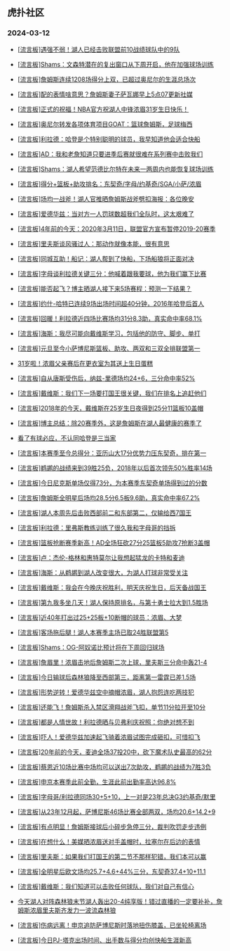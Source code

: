 ## 虎扑社区 
### 2024-03-12

+ [[流言板]遇强不弱！湖人已经击败联盟前10战绩球队中的9队](https://bbs.hupu.com/625206602.html)

+ [[流言板]Shams：文森特潜在的复出窗口从下周开启，他在加强球场训练](https://bbs.hupu.com/625208176.html)

+ [[流言板]詹姆斯连续1208场得分上双，已超过奥尼尔的生涯总场次](https://bbs.hupu.com/625207647.html)

+ [[流言板]配的表情啥意思？詹姆斯妻子萨瓦娜早上5点07更新社媒](https://bbs.hupu.com/625206122.html)

+ [[流言板]正式的祝福！NBA官方祝湖人中锋浓眉31岁生日快乐！](https://bbs.hupu.com/625205917.html)

+ [[流言板]奥尼尔转发各项体育项目GOAT：篮球詹姆斯，足球梅西](https://bbs.hupu.com/625205976.html)

+ [[流言板]利拉德：哈登是个特别聪明的球员，我早知道他会适合快船](https://bbs.hupu.com/625205427.html)

+ [[流言板]AD：我和老詹知道只要进季后赛就很难在系列赛中击败我们](https://bbs.hupu.com/625204371.html)

+ [[流言板]Shams：湖人希望范德比尔特在未来一两周内也能恢复球场训练](https://bbs.hupu.com/625208339.html)

+ [[流言板]得分+篮板+助攻排名：东契奇/字母/约基奇/SGA/小萨/浓眉](https://bbs.hupu.com/625207826.html)

+ [[流言板]场均一战斧！湖人官推晒詹姆斯战斧劈扣海报：各位晚安](https://bbs.hupu.com/625207512.html)

+ [[流言板]爱德华兹：当对方一人罚球数超我们全队时，这太艰难了](https://bbs.hupu.com/625201310.html)

+ [[流言板]4年前的今天：2020年3月11日，联盟官方宣布暂停2019-20赛季](https://bbs.hupu.com/625207581.html)

+ [[流言板]里夫斯谈风骚过人：那动作就像本能，很有意思](https://bbs.hupu.com/625204676.html)

+ [[流言板]同城互助！船记：湖人帮到了快船，下场船狼将正面对决](https://bbs.hupu.com/625202327.html)

+ [[流言板]字母谈利拉德关键三分：他喊着跟我要球，他为我们赢下比赛](https://bbs.hupu.com/625207282.html)

+ [[流言板]能否起飞？博主晒湖人接下来5场赛程：预测一下结果？](https://bbs.hupu.com/625202441.html)

+ [[流言板]约什-哈特已连续9场出场时间超40分钟，2016年哈登后首人](https://bbs.hupu.com/625208439.html)

+ [[流言板]回暖！利拉德近四场比赛场均31分8.3助，真实命中率68.1%](https://bbs.hupu.com/625207395.html)

+ [[流言板]海斯：我尽可能向戴维斯学习，包括他的防守、脚步、单打](https://bbs.hupu.com/625204771.html)

+ [[流言板]元旦至今小萨博尼斯篮板、助攻、两双和三双全排联盟第一](https://bbs.hupu.com/625207011.html)

+ [31岁啦！浓眉父亲赛后在更衣室为其送上生日蛋糕](https://bbs.hupu.com/625201464.html)

+ [[流言板]自从唐斯受伤后，纳兹-里德场均24+6，三分命中率52%](https://bbs.hupu.com/625207819.html)

+ [[流言板]戴维斯：我们下一场要打国王很关键，我们在排名上追赶他们](https://bbs.hupu.com/625201335.html)

+ [[流言板]2018年的今天，戴维斯在25岁生日夜得到25分11篮板10盖帽](https://bbs.hupu.com/625207479.html)

+ [[流言板]博主总结：除20赛季外，这是詹姆斯在湖人最健康的赛季了](https://bbs.hupu.com/625203179.html)

+ [看了有球必应，不认同哈登是三当家](https://bbs.hupu.com/625206493.html)

+ [[流言板]本赛季至今总得分：亚历山大17分优势力压东契奇，排在第一](https://bbs.hupu.com/625208494.html)

+ [[流言板]鹈鹕的战绩来到39胜25负，2018年以后首次领先50%胜率14场](https://bbs.hupu.com/625208071.html)

+ [[流言板]今日尼克斯单场仅得73分，为本赛季东契奇单场得到过的分数](https://bbs.hupu.com/625208344.html)

+ [[流言板]詹姆斯全明星后场均28.5分6.5板9.6助，真实命中率67.2%](https://bbs.hupu.com/625200933.html)

+ [[流言板]湖人本周先后击败西部前二和东部第二，仅输给西7国王](https://bbs.hupu.com/625200446.html)

+ [[流言板]利拉德：里弗斯教练训练了很久我和字母哥的挡拆](https://bbs.hupu.com/625205265.html)

+ [[流言板]篮板抢断赛季新高！AD全场狂砍27分25篮板5助攻7抢断3盖帽](https://bbs.hupu.com/625200070.html)

+ [[流言板]卢：杰伦-格林和惠特莫尔让我想起猛龙的卡特和麦迪](https://bbs.hupu.com/625208143.html)

+ [[流言板]海斯：从鹈鹕到湖人改变很大，为湖人打球非常受关注](https://bbs.hupu.com/625204542.html)

+ [[流言板]戴维斯：我会在今晚庆祝胜利，明天庆祝生日，后天备战国王](https://bbs.hupu.com/625201620.html)

+ [[流言板]第九我多坐几天！湖人保持原排名，与第十勇士拉大到1.5胜场](https://bbs.hupu.com/625200039.html)

+ [[流言板]近40年打出过25+25板+10断帽的球员：浓眉、大梦](https://bbs.hupu.com/625200560.html)

+ [[流言板]客场拖后腿！湖人本赛季主场已取24胜联盟第5](https://bbs.hupu.com/625202776.html)

+ [[流言板]Shams：OG-阿奴诺比预计将在下周回归球场](https://bbs.hupu.com/625208266.html)

+ [[流言板]詹眉里！浓眉击地后詹姆斯二次上球，里夫斯三分命中轰21-4](https://bbs.hupu.com/625199711.html)

+ [[流言板]今日输球后森林狼降至西部第三，距离第一雷霆已差1.5场](https://bbs.hupu.com/625208486.html)

+ [[流言板]形势逆转！爱德华兹空中摘帽浓眉，湖人抱怨连吃两技犯](https://bbs.hupu.com/625199237.html)

+ [[流言板]还能飞！詹姆斯杀入禁区滑翔战斧飞扣，单节11分拉开至10分](https://bbs.hupu.com/625198954.html)

+ [[流言板]都是人情世故！利拉德晒与贝弗利庆祝照：你绝对想不到](https://bbs.hupu.com/625207540.html)

+ [[流言板]吓人！爱德华兹加速起飞骑着浓眉试图完成砸扣，可惜扣飞](https://bbs.hupu.com/625197571.html)

+ [[流言板]20年前的今天，麦迪全场37投20中，砍下魔术队史最高的62分](https://bbs.hupu.com/625207976.html)

+ [[流言板]蔡恩近10场比赛中场均可以送出7次助攻，鹈鹕的战绩为7胜3负](https://bbs.hupu.com/625207649.html)

+ [[流言板]申京本赛季此前全勤，生涯此前出勤率高达96.8%](https://bbs.hupu.com/625208514.html)

+ [[流言板]字母哥/利拉德同场30+5+10，上一对是23年总决G3约基奇/默里](https://bbs.hupu.com/625207731.html)

+ [[流言板]从23年12月起，萨博尼斯46场比赛全部两双，场均20.6+14.2+9](https://bbs.hupu.com/625208420.html)

+ [[流言板]有点明显！詹姆斯接球后小碎步急停三分，裁判吹罚走步违例](https://bbs.hupu.com/625198496.html)

+ [[流言板]在想什么！美媒晒浓眉送对手盖帽时，拉塞尔在后边的表情](https://bbs.hupu.com/625200296.html)

+ [[流言板]里夫斯：如果我们打国王的第二节不那样犯错，我们本可以赢](https://bbs.hupu.com/625205284.html)

+ [[流言板]全明星后欧文场均25.7+4.6+44%三分，东契奇37.4+10+11.1](https://bbs.hupu.com/625208464.html)

+ [[流言板]戴维斯：我们知道可以击败任何球队，我们对自己有信心](https://bbs.hupu.com/625203903.html)

+ [今天湖人对阵森林狼末节湖人轰出20-4纯享版！错过直播的一定要补补，詹姆斯浓眉里夫斯齐发力一波流森林狼](https://bbs.hupu.com/625201414.html)

+ [[流言板]伤病远离！申京追防萨博尼斯时落地扭伤膝盖，已坐轮椅离场](https://bbs.hupu.com/625196055.html)

+ [[流言板]今日PJ-塔克出场时间、出手数与得分均创快船生涯新高](https://bbs.hupu.com/625208392.html)

